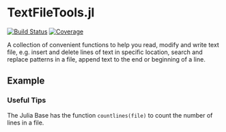 # TextFileTools.jl

[![Build Status](https://github.com/davibarreira/TextFileTools.jl/workflows/CI/badge.svg)](https://github.com/davibarreira/TextFileTools.jl/actions)
[![Coverage](https://codecov.io/gh/davibarreira/TextFileTools.jl/branch/main/graph/badge.svg)](https://codecov.io/gh/davibarreira/TextFileTools.jl)

A collection of convenient functions to help you read, modify and write text file, e.g.
insert and delete lines of text in specific location, search and replace patterns in a file,
append text to the end or beginning of a line.

## Example

### Useful Tips

The Julia Base has the function `countlines(file)` to count the number
of lines in a file.
